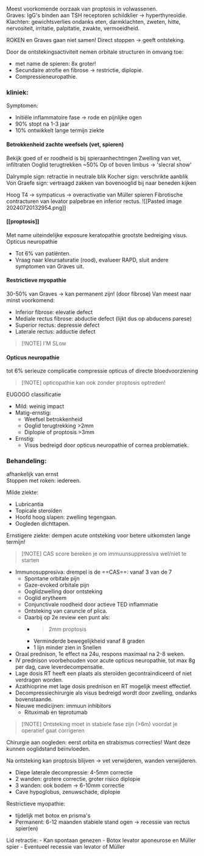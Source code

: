 Meest voorkomende oorzaak van proptosis in volwassenen.  
Graves: IgG's binden aan TSH receptoren schildklier -> hyperthyreoïdie.  
	Klachten: gewichtsverlies ondanks eten, darmklachten, zweten, hitte, nervositeit, irritatie, palpitatie, zwakte, vermoeidheid.
 
ROKEN en Graves gaan niet samen! Direct stoppen -> geeft ontsteking.
 
Door de ontstekingsactiviteit nemen orbitale structuren in omvang toe:
- met name de spieren: 8x groter!
- Secundaire atrofie en fibrose -> restrictie, diplopie.
- Compressieneuropathie.

### kliniek:
Symptomen:
- Initiële inflammatoire fase -> rode en pijnlijke ogen
- 90% stopt na 1-3 jaar
- 10% ontwikkelt lange termijn ziekte

#### Betrokkenheid zachte weefsels (vet, spieren)
Bekijk goed of er roodheid is bij spieraanhechtingen
Zwelling van vet, infiltraten
Ooglid terugtrekken ~50%
Op of boven limbus -> 'slecral show'

Dalrymple sign: retractie in neutrale blik
Kocher sign: verschrikte aanblik
Von Graefe sign: vertraagd zakken van bovenooglid bij naar beneden kijken

Hoog T4 -> sympaticus -> overactivatie van Müller spieren
Fibrotische contracturen van levator palpebrae en inferior rectus.
![[Pasted image 20240720132954.png]]
#### [[proptosis]] 
Met name uiteindelijke exposure keratopathie grootste bedreiging visus.
Opticus neuropathie
- Tot 6% van patiënten.
- Vraag naar kleursaturatie (rood), evalueer RAPD, sluit andere symptomen van Graves uit.
#### Restrictieve myopathie
30-50% van Graves -> kan permanent zijn! (door fibrose)
Van meest naar minst voorkomend:
- Inferior fibrose: elevatie defect
- Mediale rectus fibrose: abductie defect (lijkt dus op abducens parese)
- Superior rectus: depressie defect
- Laterale rectus: adductie defect
> [!NOTE] I'M SLow

#### Opticus neuropathie
tot 6%
serieuze complicatie
compressie opticus of directe bloedvoorziening
> [!NOTE] opticopathie kan ook zonder proptosis optreden!

EUGOGO classificatie
- Mild: weinig impact
- Matig-ernstig:
    - Weefsel betrokkenheid
    - Ooglid terugtrekking >2mm
    - Diplopie of proptosis >3mm
- Ernstig:
    - Visus bedreigd door opticus neuropathie of cornea problematiek.
 
### Behandeling:  
afhankelijk van ernst  
Stoppen met roken: iedereen.
 
Milde ziekte:
- Lubricantia
- Topicale steroïden
- Hoofd hoog slapen: zwelling tegengaan.
- Oogleden dichttapen.
 
Ernstigere ziekte: dempen acute ontsteking voor betere uitkomsten lange termijn!

> [!NOTE] CAS score bereken je om immuunsuppressiva wel/niet te starten

- Immunosuppresiva: drempel is de ==CAS==: vanaf 3 van de 7
    - Spontane orbitale pijn
    - Gaze-evoked orbitale pijn
    - Ooglidzwelling door ontsteking
    - Ooglid erytheem
    - Conjunctivale roodheid door actieve TED inflammatie
    - Ontsteking van caruncle of plica.
    - Daarbij op 2e review een punt als:
        - > 2mm proptosis
        - Verminderde bewegelijkheid vanaf 8 graden
        - 1 lijn minder zien in Snellen
- Oraal prednison, 1e effect na 24u, respons maximaal na 2-8 weken.
- IV prednison voorbehouden voor acute opticus neuropathie, tot max 8g per dag, cave leverdecompensatie.
- Lage dosis RT heeft een plaats als steroïden gecontraïndiceerd of niet verdragen worden.
- Azathioprine met lage dosis prednison en RT mogelijk meest effectief.
- Decompressiechirurgie als visus bedreigd wordt door zwelling, ondanks bovenstaande.
- Nieuwe medicijnen: immuun inhibitors
    - Rituximab en teprotumab


> [!NOTE] Ontsteking moet in stabiele fase zijn (>6m) voordat je operatief gaat corrigeren

Chirurgie aan oogleden: eerst orbita en strabismus correcties! Want deze kunnen ooglidstand beïnvloeden.

Na ontsteking kan proptosis blijven -> vet verwijderen, wanden verwijderen.
- Diepe laterale decompressie: 4-5mm correctie
- 2 wanden: grotere correctie, groter risico diplopie
- 3 wanden: ook bodem -> 6-10mm correctie
- Cave hypoglobus, zenuwschade, diplopie

Restrictieve myopathie:
- tijdelijk met botox en prisma's
- Permanent: 6-12 maanden stabiele stand ogen -> recessie van rectus spier(en)

Lid retractie:
        - Kan spontaan genezen
        - Botox levator aponeurose en Müller spier
        - Eventueel recessie van levator of Müller